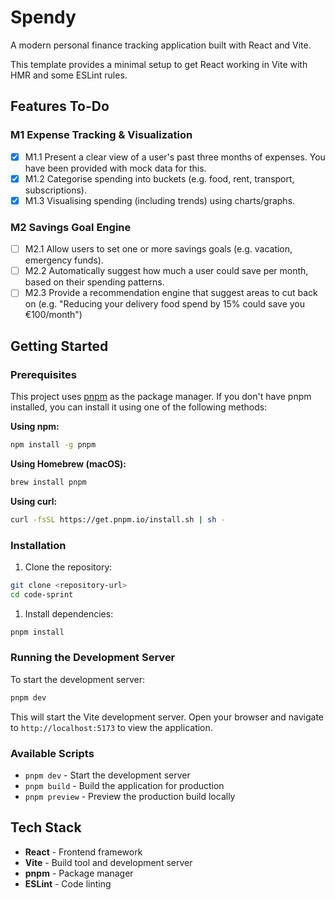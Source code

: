 # Spendy

A modern personal finance tracking application built with React and Vite.

This template provides a minimal setup to get React working in Vite with HMR and some ESLint rules.

## Features To-Do

### M1 Expense Tracking & Visualization

- [x] M1.1 Present a clear view of a user's past three months of expenses. You have been provided with mock data for this.
- [x] M1.2 Categorise spending into buckets (e.g. food, rent, transport, subscriptions).
- [x] M1.3 Visualising spending (including trends) using charts/graphs.

### M2 Savings Goal Engine

- [ ] M2.1 Allow users to set one or more savings goals (e.g. vacation, emergency funds).
- [ ] M2.2 Automatically suggest how much a user could save per month, based on their spending patterns.
- [ ] M2.3 Provide a recommendation engine that suggest areas to cut back on (e.g. "Reducing your delivery food spend by 15% could save you €100/month")

## Getting Started

### Prerequisites

This project uses [pnpm](https://pnpm.io/) as the package manager. If you don't have pnpm installed, you can install it using one of the following methods:

**Using npm:**

```bash
npm install -g pnpm
```

**Using Homebrew (macOS):**

```bash
brew install pnpm
```

**Using curl:**

```bash
curl -fsSL https://get.pnpm.io/install.sh | sh -
```

### Installation

1. Clone the repository:

```bash
git clone <repository-url>
cd code-sprint
```

1. Install dependencies:

```bash
pnpm install
```

### Running the Development Server

To start the development server:

```bash
pnpm dev
```

This will start the Vite development server. Open your browser and navigate to `http://localhost:5173` to view the application.

### Available Scripts

- `pnpm dev` - Start the development server
- `pnpm build` - Build the application for production
- `pnpm preview` - Preview the production build locally

## Tech Stack

- **React** - Frontend framework
- **Vite** - Build tool and development server
- **pnpm** - Package manager
- **ESLint** - Code linting
